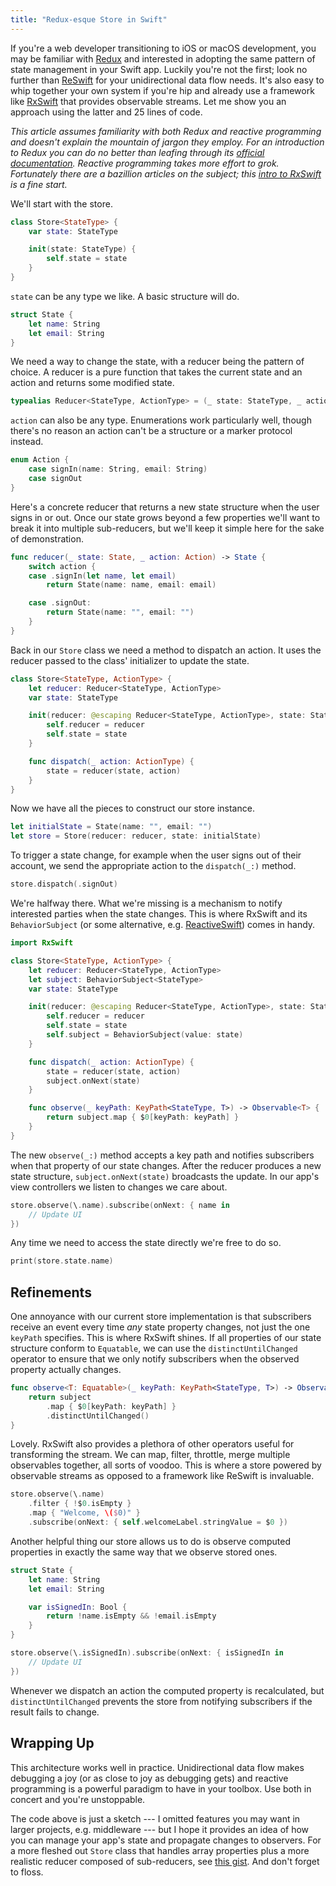 ```yaml
---
title: "Redux-esque Store in Swift"
---
```


If you're a web developer transitioning to iOS or macOS development, you may be familiar with [Redux](https://redux.js.org) and interested in adopting the same pattern of state management in your Swift app. Luckily you're not the first; look no further than [ReSwift](https://github.com/ReSwift/ReSwift) for your unidirectional data flow needs. It's also easy to whip together your own system if you're hip and already use a framework like [RxSwift](https://github.com/ReactiveX/RxSwift) that provides observable streams. Let me show you an approach using the latter and 25 lines of code.

*This article assumes familiarity with both Redux and reactive programming and doesn't explain the mountain of jargon they employ. For an introduction to Redux you can do no better than leafing through its [official documentation](https://redux.js.org/docs/introduction/). Reactive programming takes more effort to grok. Fortunately there are a bazillion articles on the subject; this [intro to RxSwift](https://medium.com/ios-os-x-development/learn-and-master-%EF%B8%8F-the-basics-of-rxswift-in-10-minutes-818ea6e0a05b) is a fine start.*

We'll start with the store.

```swift
class Store<StateType> {
    var state: StateType

    init(state: StateType) {
        self.state = state
    }
}
```

`state` can be any type we like. A basic structure will do.

```swift
struct State {
    let name: String
    let email: String
}
```

We need a way to change the state, with a reducer being the pattern of choice. A reducer is a pure function that takes the current state and an action and returns some modified state.

```swift
typealias Reducer<StateType, ActionType> = (_ state: StateType, _ action: ActionType) -> StateType
```

`action` can also be any type. Enumerations work particularly well,
though there's no reason an action can't be a structure or a marker protocol instead.

```swift
enum Action {
    case signIn(name: String, email: String)
    case signOut
}
```

Here's a concrete reducer that returns a new state structure when the user signs in or out. Once our state grows beyond a few properties we'll want to break it into multiple sub-reducers, but we'll keep it simple here for the sake of demonstration.

```swift
func reducer(_ state: State, _ action: Action) -> State {
    switch action {
    case .signIn(let name, let email)
        return State(name: name, email: email)

    case .signOut:
        return State(name: "", email: "")
    }
}
```

Back in our `Store` class we need a method to dispatch an action. It uses the
reducer passed to the class' initializer to update the state.

```swift
class Store<StateType, ActionType> {
    let reducer: Reducer<StateType, ActionType>
    var state: StateType

    init(reducer: @escaping Reducer<StateType, ActionType>, state: StateType) {
        self.reducer = reducer
        self.state = state
    }

    func dispatch(_ action: ActionType) {
        state = reducer(state, action)
    }
}
```

Now we have all the pieces to construct our store instance.

```swift
let initialState = State(name: "", email: "")
let store = Store(reducer: reducer, state: initialState)
```

To trigger a state change, for example when the user signs out of their account, we send the appropriate action to the `dispatch(_:)` method.

```swift
store.dispatch(.signOut)
```

We're halfway there. What we're missing is a mechanism to notify interested parties when the state changes. This is where RxSwift and its `BehaviorSubject` (or some alternative, e.g. [ReactiveSwift](https://github.com/ReactiveCocoa/ReactiveSwift)) comes in handy.

```swift
import RxSwift

class Store<StateType, ActionType> {
    let reducer: Reducer<StateType, ActionType>
    let subject: BehaviorSubject<StateType>
    var state: StateType

    init(reducer: @escaping Reducer<StateType, ActionType>, state: StateType) {
        self.reducer = reducer
        self.state = state
        self.subject = BehaviorSubject(value: state)
    }

    func dispatch(_ action: ActionType) {
        state = reducer(state, action)
        subject.onNext(state)
    }

    func observe(_ keyPath: KeyPath<StateType, T>) -> Observable<T> {
        return subject.map { $0[keyPath: keyPath] }
    }
}
```

The new `observe(_:)` method accepts a key path and notifies subscribers when that
property of our state changes.  After the reducer produces a new state structure, `subject.onNext(state)` broadcasts the update. In our app's view controllers we listen to changes we care about.

```swift
store.observe(\.name).subscribe(onNext: { name in
    // Update UI
})
```

Any time we need to access the state directly we're free to do so.

```swift
print(store.state.name)
```


## Refinements

One annoyance with our current store implementation is that subscribers receive an event every time *any* state property changes, not just the one `keyPath` specifies. This is where RxSwift shines. If all properties of our state structure conform to `Equatable`, we can use the `distinctUntilChanged` operator to ensure that we only notify subscribers when the observed property actually changes.

```swift
func observe<T: Equatable>(_ keyPath: KeyPath<StateType, T>) -> Observable<T> {
    return subject
        .map { $0[keyPath: keyPath] }
        .distinctUntilChanged()
}
```

Lovely. RxSwift also provides a plethora of other operators useful for transforming the stream. We can map, filter, throttle, merge multiple observables together, all sorts of voodoo. This is where a store powered by observable streams as opposed to a framework like ReSwift is invaluable.

```swift
store.observe(\.name)
    .filter { !$0.isEmpty }
    .map { "Welcome, \($0)" }
    .subscribe(onNext: { self.welcomeLabel.stringValue = $0 })
```

Another helpful thing our store allows us to do is observe computed properties
in exactly the same way that we observe stored ones.

```swift
struct State {
    let name: String
    let email: String

    var isSignedIn: Bool {
        return !name.isEmpty && !email.isEmpty
    }
}

store.observe(\.isSignedIn).subscribe(onNext: { isSignedIn in
    // Update UI
})
```

Whenever we dispatch an action the computed property is recalculated, but `distinctUntilChanged` prevents the store from notifying subscribers if the result fails to change.


## Wrapping Up

This architecture works well in practice. Unidirectional data flow makes debugging a joy (or as close to joy as debugging gets) and reactive programming is a powerful paradigm to have in your toolbox. Use both in concert and you're unstoppable.

The code above is just a sketch --- I omitted features you may want in larger projects, e.g. middleware --- but I hope it provides an idea of how you can manage your app's state and propagate changes to observers. For a more fleshed out `Store` class that handles array properties plus a more realistic reducer composed of sub-reducers, see [this gist](https://gist.github.com/mminer/410e9c57918cee0b191511ed3d5e8343). And don't forget to floss.
